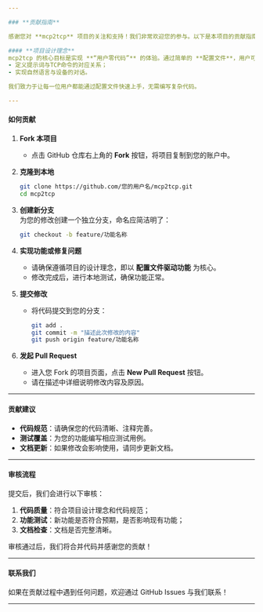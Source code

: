 ```yaml
---

### **贡献指南**  

感谢您对 **mcp2tcp** 项目的关注和支持！我们非常欢迎您的参与。以下是本项目的贡献指南，旨在帮助您快速上手并与我们合作。  

#### **项目设计理念**  
mcp2tcp 的核心目标是实现 **“用户零代码”** 的体验。通过简单的 **配置文件**，用户可以：  
- 定义提示词与TCP命令的对应关系；  
- 实现自然语言与设备的对话。  

我们致力于让每一位用户都能通过配置文件快速上手，无需编写复杂代码。  

---
```


#### **如何贡献**  

1. **Fork 本项目**  
   - 点击 GitHub 仓库右上角的 **Fork** 按钮，将项目复制到您的账户中。  

2. **克隆到本地**  
   ```bash
   git clone https://github.com/您的用户名/mcp2tcp.git
   cd mcp2tcp
   ```  

3. **创建新分支**  
   为您的修改创建一个独立分支，命名应简洁明了：  
   ```bash
   git checkout -b feature/功能名称
   ```  

4. **实现功能或修复问题**  
   - 请确保遵循项目的设计理念，即以 **配置文件驱动功能** 为核心。  
   - 修改完成后，进行本地测试，确保功能正常。  

5. **提交修改**  
   - 将代码提交到您的分支：  
     ```bash
     git add .
     git commit -m "描述此次修改的内容"
     git push origin feature/功能名称
     ```  

6. **发起 Pull Request**  
   - 进入您 Fork 的项目页面，点击 **New Pull Request** 按钮。  
   - 请在描述中详细说明修改内容及原因。  

---

#### **贡献建议**  

- **代码规范**：请确保您的代码清晰、注释完善。  
- **测试覆盖**：为您的功能编写相应测试用例。  
- **文档更新**：如果修改会影响使用，请同步更新文档。  

---

#### **审核流程**  
提交后，我们会进行以下审核：  
1. **代码质量**：符合项目设计理念和代码规范；  
2. **功能测试**：新功能是否符合预期，是否影响现有功能；  
3. **文档检查**：文档是否完整清晰。  

审核通过后，我们将合并代码并感谢您的贡献！  

---

#### **联系我们**  
如果在贡献过程中遇到任何问题，欢迎通过 GitHub Issues 与我们联系！  

---